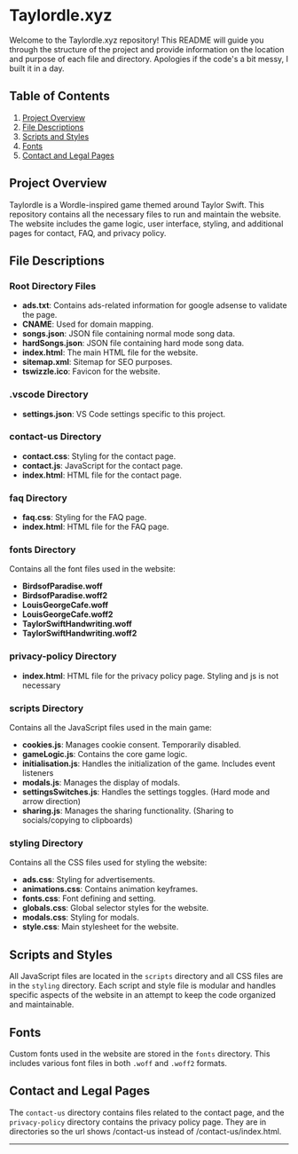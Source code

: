 # Taylordle.xyz

Welcome to the Taylordle.xyz repository! This README will guide you through the structure of the project and provide information on the location and purpose of each file and directory. Apologies if the code's a bit messy, I built it in a day.

## Table of Contents

1. [Project Overview](#project-overview)
2. [File Descriptions](#file-descriptions)
3. [Scripts and Styles](#scripts-and-styles)
4. [Fonts](#fonts)
5. [Contact and Legal Pages](#contact-and-legal-pages)

## Project Overview

Taylordle is a Wordle-inspired game themed around Taylor Swift. This repository contains all the necessary files to run and maintain the website. The website includes the game logic, user interface, styling, and additional pages for contact, FAQ, and privacy policy.

## File Descriptions

### Root Directory Files

- **ads.txt**: Contains ads-related information for google adsense to validate the page.
- **CNAME**: Used for domain mapping.
- **songs.json**: JSON file containing normal mode song data.
- **hardSongs.json**: JSON file containing hard mode song data.
- **index.html**: The main HTML file for the website.
- **sitemap.xml**: Sitemap for SEO purposes.
- **tswizzle.ico**: Favicon for the website.

### .vscode Directory

- **settings.json**: VS Code settings specific to this project.

### contact-us Directory

- **contact.css**: Styling for the contact page.
- **contact.js**: JavaScript for the contact page.
- **index.html**: HTML file for the contact page.

### faq Directory

- **faq.css**: Styling for the FAQ page.
- **index.html**: HTML file for the FAQ page.

### fonts Directory

Contains all the font files used in the website:
- **BirdsofParadise.woff**
- **BirdsofParadise.woff2**
- **LouisGeorgeCafe.woff**
- **LouisGeorgeCafe.woff2**
- **TaylorSwiftHandwriting.woff**
- **TaylorSwiftHandwriting.woff2**

### privacy-policy Directory

- **index.html**: HTML file for the privacy policy page. Styling and js is not necessary

### scripts Directory

Contains all the JavaScript files used in the main game:
- **cookies.js**: Manages cookie consent. Temporarily disabled.
- **gameLogic.js**: Contains the core game logic.
- **initialisation.js**: Handles the initialization of the game. Includes event listeners
- **modals.js**: Manages the display of modals.
- **settingsSwitches.js**: Handles the settings toggles. (Hard mode and arrow direction)
- **sharing.js**: Manages the sharing functionality. (Sharing to socials/copying to clipboards)

### styling Directory

Contains all the CSS files used for styling the website:
- **ads.css**: Styling for advertisements.
- **animations.css**: Contains animation keyframes.
- **fonts.css**: Font defining and setting.
- **globals.css**: Global selector styles for the website.
- **modals.css**: Styling for modals.
- **style.css**: Main stylesheet for the website.

## Scripts and Styles

All JavaScript files are located in the `scripts` directory and all CSS files are in the `styling` directory. Each script and style file is modular and handles specific aspects of the website in an attempt to keep the code organized and maintainable.

## Fonts

Custom fonts used in the website are stored in the `fonts` directory. This includes various font files in both `.woff` and `.woff2` formats.

## Contact and Legal Pages

The `contact-us` directory contains files related to the contact page, and the `privacy-policy` directory contains the privacy policy page. They are in directories so the url shows /contact-us instead of /contact-us/index.html.

---